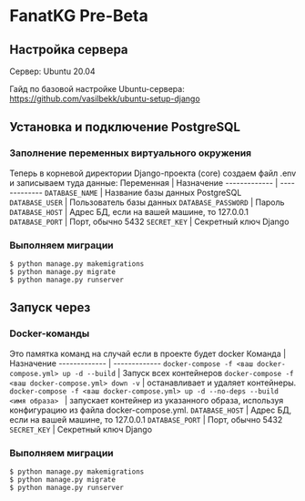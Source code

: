# FanatKG Pre-Beta

## Настройка сервера
Сервер: Ubuntu 20.04

Гайд по базовой настройке Ubuntu-сервера: https://github.com/vasilbekk/ubuntu-setup-django

## Установка и подключение PostgreSQL


### Заполнение переменных виртуального окружения
Теперь в корневой директории Django-проекта (core) создаем файл .env и записываем туда данные:
Переменная  | Назначение
------------- | -------------
`DATABASE_NAME`  | Название базы данных PostgreSQL
`DATABASE_USER` | Пользователь базы данных
`DATABASE_PASSWORD` | Пароль
`DATABASE_HOST` | Адрес БД, если на вашей машине, то 127.0.0.1
`DATABASE_PORT` | Порт, обычно 5432
`SECRET_KEY` | Секретный ключ Django


### Выполняем миграции
```
$ python manage.py makemigrations
$ python manage.py migrate
$ python manage.py runserver
```

## Запуск через 


### Docker-команды
Это памятка команд на случай если в проекте будет docker
Команда     | Назначение
------------- | -------------
`docker-compose -f <ваш docker-compose.yml> up -d --build`  | Запуск всех контейнеров
`docker-compose -f <ваш docker-compose.yml> down -v` | останавливает и удаляет контейнеры.
`docker-compose -f <ваш docker-compose.yml> up -d --no-deps --build <имя образа> ` | запускает контейнер из указанного образа, используя конфигурацию из файла docker-compose.yml.
`DATABASE_HOST` | Адрес БД, если на вашей машине, то 127.0.0.1
`DATABASE_PORT` | Порт, обычно 5432
`SECRET_KEY` | Секретный ключ Django


### Выполняем миграции
```
$ python manage.py makemigrations
$ python manage.py migrate
$ python manage.py runserver
```

